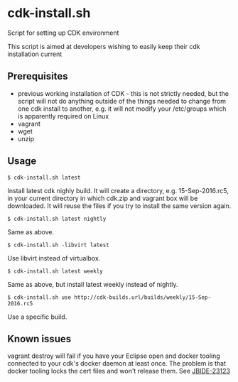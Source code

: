 # cdk-install.sh
Script for setting up CDK environment

This script is aimed at developers wishing to easily keep their cdk installation current

## Prerequisites

* previous working installation of CDK - this is not strictly needed, but the script will not do anything outside of the things needed to change from one cdk install to another, e.g. it will not modify your /etc/groups which is apparently required on Linux
* vagrant
* wget
* unzip

## Usage

    $ cdk-install.sh latest
Install latest cdk nighly build.
It will create a directory, e.g. 15-Sep-2016.rc5, in your current directory in which cdk.zip and vagrant box will be downloaded.
It will reuse the files if you try to install the same version again.

    $ cdk-install.sh latest nightly
Same as above.

    $ cdk-install.sh -libvirt latest
Use libvirt instead of virtualbox.

    $ cdk-install.sh latest weekly
Same as above, but install latest weekly instead of nightly.

    $ cdk-install.sh use http://cdk-builds.url/builds/weekly/15-Sep-2016.rc5
Use a specific build.

## Known issues

vagrant destroy will fail if you have your Eclipse open and docker tooling connected to your cdk's docker daemon at least once.
The problem is that docker tooling locks the cert files and won't release them.
See [JBIDE-23123](https://issues.jboss.org/browse/JBIDE-23123)
